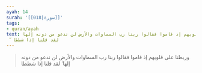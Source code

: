 ```yaml
---
ayah: 14
surah: '[[018|سورة]]'
tags:
- quran/ayah
text: وربطنا على قلوبهم إذ قاموا فقالوا ربنا رب السماوات والأرض لن ندعو من دونه إلها
  ۖ لقد قلنا إذا شططا
---
```

> وربطنا على قلوبهم إذ قاموا فقالوا ربنا رب السماوات والأرض لن ندعو من دونه إلها ۖ لقد قلنا إذا شططا
